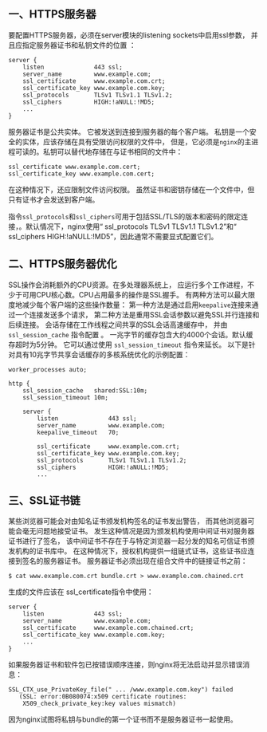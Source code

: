 ## 一、HTTPS服务器

要配置HTTPS服务器，必须在server模块的listening sockets中启用ssl参数，
并且应指定服务器证书和私钥文件的位置 ：

```
server {
    listen              443 ssl;
    server_name         www.example.com;
    ssl_certificate     www.example.com.crt;
    ssl_certificate_key www.example.com.key;
    ssl_protocols       TLSv1 TLSv1.1 TLSv1.2;
    ssl_ciphers         HIGH:!aNULL:!MD5;
    ...
}
```
服务器证书是公共实体。
它被发送到连接到服务器的每个客户端。
私钥是一个安全的实体，应该存储在具有受限访问权限的文件中，
但是，它必须是`nginx`的主进程可读的。私钥可以替代地存储在与证书相同的文件中：

```
ssl_certificate www.example.com.cert; 
ssl_certificate_key www.example.com.cert;
```

在这种情况下，还应限制文件访问权限。
虽然证书和密钥存储在一个文件中，但只有证书才会发送到客户端。

指令`ssl_protocols`和`ssl_ciphers`可用于包括SSL/TLS的版本和密码的限定连接，。默认情况下，nginx使用“ ssl_protocols TLSv1 TLSv1.1 TLSv1.2”和“ ssl_ciphers HIGH:!aNULL:!MD5”，因此通常不需要显式配置它们。

## 二、HTTPS服务器优化

SSL操作会消耗额外的CPU资源。在多处理器系统上，
应运行多个工作进程，不少于可用CPU核心数。CPU占用最多的操作是SSL握手。
有两种方法可以最大限度地减少每个客户端的这些操作数量：
第一种方法是通过启用`keepalive`连接来通过一个连接发送多个请求，
第二种方法是重用SSL会话参数以避免SSL并行连接和后续连接。
会话存储在工作线程之间共享的SSL会话高速缓存中，
并由`ssl_session_cache` 指令配置 。
一兆字节的缓存包含大约4000个会话。默认缓存超时为5分钟。
它可以通过使用 `ssl_session_timeout` 指令来延长。
以下是针对具有10兆字节共享会话缓存的多核系统优化的示例配置：

```
worker_processes auto;

http {
    ssl_session_cache   shared:SSL:10m;
    ssl_session_timeout 10m;

    server {
        listen              443 ssl;
        server_name         www.example.com;
        keepalive_timeout   70;

        ssl_certificate     www.example.com.crt;
        ssl_certificate_key www.example.com.key;
        ssl_protocols       TLSv1 TLSv1.1 TLSv1.2;
        ssl_ciphers         HIGH:!aNULL:!MD5;
        ...
```

## 三、SSL证书链

某些浏览器可能会对由知名证书颁发机构签名的证书发出警告，
而其他浏览器可能会毫无问题地接受证书。
发生这种情况是因为颁发机构使用中间证书对服务器证书进行了签名，
该中间证书不存在于与特定浏览器一起分发的知名可信证书颁发机构的证书库中。
在这种情况下，授权机构提供一组链式证书，这些证书应连接到签名的服务器证书。
服务器证书必须出现在组合文件中的链接证书之前：

`$ cat www.example.com.crt bundle.crt > www.example.com.chained.crt`

生成的文件应该在 ssl_certificate指令中使用：

```
server {
    listen              443 ssl;
    server_name         www.example.com;
    ssl_certificate     www.example.com.chained.crt;
    ssl_certificate_key www.example.com.key;
    ...
}
```
如果服务器证书和软件包已按错误顺序连接，则nginx将无法启动并显示错误消息：

```
SSL_CTX_use_PrivateKey_file(" ... /www.example.com.key") failed
   (SSL: error:0B080074:x509 certificate routines:
    X509_check_private_key:key values mismatch)
```
因为nginx试图将私钥与bundle的第一个证书而不是服务器证书一起使用。
